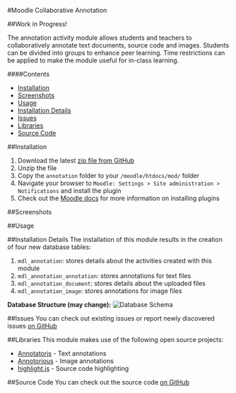 #Moodle Collaborative Annotation

##Work in Progress!

The annotation activity module allows students and teachers to collaboratively annotate text documents, source code and images. Students can be divided into groups to enhance peer learning. Time restrictions can be applied to make the module useful for in-class learning.

####Contents
 - [Installation](#installation)
 - [Screenshots](#screenshots)
 - [Usage](#usage)
 - [Installation Details](#installation-details)
 - [Issues](#issues)
 - [Libraries](#libraries)
 - [Source Code](#source-code)

##Installation
1. Download the latest [zip file from GitHub](https://github.com/jamiemcg/moodle-collaborative-annotation/archive/master.zip)
2. Unzip the file
3. Copy the ```annotation``` folder to your ```/moodle/htdocs/mod/``` folder
4. Navigate your browser to ```Moodle: Settings > Site administration > Notifications``` and install the plugin
5. Check out the [Moodle docs](https://docs.moodle.org/28/en/Installing_plugins) for more information on installing plugins

##Screenshots

##Usage

##Installation Details
The installation of this module results in the creation of four new database tables:

1. ```mdl_annotation```: stores details about the activities created with this module
2. ```mdl_annotation_annotation```: stores annotations for text files
3. ```mdl_annotation_document```: stores details about the uploaded files
4. ```mdl_annotation_image```: stores annotations for image files

**Database Structure (may change):**
![Database Schema ](https://raw.githubusercontent.com/jamiemcg/moodle-collaborative-annotation/master/Current%20Database%20Structure.png)

##Issues
You can check out existing issues or report newly discovered issues [on GitHub](https://github.com/jamiemcg/moodle-collaborative-annotation/issues)

##Libraries
This module makes use of the following open source projects:
- [Annotatorjs](http://annotatorjs.org/) - Text annotations
- [Annotorious](http://annotorious.github.io/) - Image annotations
- [highlight.js](https://highlightjs.org/) - Source code highlighting

##Source Code
You can check out the source code [on GitHub](https://github.com/jamiemcg/moodle-collaborative-annotation)
